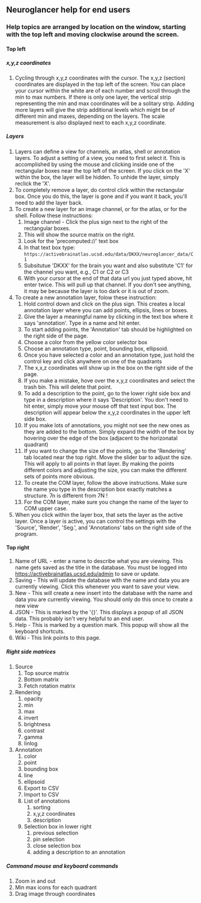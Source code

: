 ## Neuroglancer help for end users
### Help topics are arranged by location on the window, starting with the top left and moving clockwise around the screen.
#### Top left
   
##### x,y,z coordinates
1. Cycling through x,y,z coordinates with the cursor. The x,y,z (section) coordinates are displayed in the top left of the screen.
You can place your cursor within the white are of each number and scroll through the min to max numbers. If there
   is only one layer, the vertical strip representing the min and max coordinates will be a solitary strip. Adding
   more layers will give the strip additional levels which might be of different min and maxes, depending on the layers.
   The scale measurement is also displayed next to each x,y,z coordinate.

##### Layers
1. Layers can define a view for channels, an atlas, shell or annotation layers. To adjust a setting of a view, you need to first select it. This is accomplished by using the mouse and clicking inside one of the rectangular boxes near the top left of the screen. If you click on the 'X' within the box, the layer will be hidden. To unhide the layer, simply reclick the 'X'. 
1. To completely remove a layer, do control click within the rectangular box. Once you do this, the layer is gone and if you want it back, 
you'll need to add the layer back.
1. To create a new layer for an image channel, or for the atlas, or for the shell. Follow these instructions:
    1. Image channel - Click the plus sign next to the right of the rectangular boxes.
    1. This will show the source matrix on the right. 
    1. Look for the 'precomputed://' text box
    1. In that text box type: `https://activebrainatlas.ucsd.edu/data/DKXX/neuroglancer_data/C1`
    1. Subsitutue 'DKXX' for the brain you want and also substitute 'C1' for the channel you want, e.g., C1 or C2 or C3
    1. With your cursor at the end of that data url you just typed above, hit enter twice. This will pull up that channel. If you don't see anything, it may be because the layer is too dark or it is out of zoom.
1. To create a new annotation layer, folow these instruction: 
    1. Hold control down and click on the plus sign. This creates a local annotation layer where you can add points, ellipsis, lines or boxes.
    1. Give the layer a meaningful name by clicking in the text box where it says 'annotation'. Type in a name and hit enter.
    1. To start adding points, the 'Annotation' tab should be highlighted on the right side of the page.
    1. Choose a color from the yellow color selector box
    1. Choose an annotation type, point, bounding box, ellipsoid.
    1. Once you have selected a color and an annotation type, just hold the control key and click anywhere on one of the quadrants
    1. The x,x,z coordinates will show up in the box on the right side of the page.
    1. If you make a mistake, hove over the x,y,z coordinates and select the trash bin. This will delete that point.
    1. To add a description to the point, go to the lower right side box and type in a description where it says 'Description'.
    You don't need to hit enter, simply move your mouse off that text input box. The description will appear below the x,y,z
       coordinates in the upper left side box.
    1. If you make lots of annotations, you might not see the new ones as they are added to the bottom. Simply expand
    the width of the box by hovering over the edge of the box (adjacent to the horizonatal quadrant)
    1. If you want to change the size of the points, go to the 'Rendering' tab located near the top right. Move
    the slider bar to adjust the size. This will apply to all points in that layer. By making the points
       different colors and adjusting the size, you can make the different sets of points more obvious.
    1. To create the COM layer, follow the above instructions. Make sure the name you type in the description box exactly
    matches a structure. 7n is different from 7N !
    1. For the COM layer, make sure you change the name of the layer to COM upper case.   
1. When you click within the layer box, that sets the layer as the active layer. Once a layer is active, you can control the settings with the 'Source', 'Render', 'Seg.', and 'Annotations' tabs on the right side of the program.

#### Top right
1. Name of URL - enter a name to describe what you are viewing. This name gets saved as the title in the database. 
   You must be logged into https://activebrainatlas.ucsd.edu/admin to save or update.
1. Saving - This will update the database with the name and data you are currently viewing. Click this whenever
   you want to save your view.
1. New - This will create a new insert into the database with the name and data you are currently viewing. You should
   only do this once to create a new view
1. JSON - This is marked by the '{}'. This displays a popup of all JSON data. This probably isn't very helpful to an end user.
1. Help - This is marked by a question mark. This popup will show all the keyboard shortcuts.
1. Wiki - This link points to this page.

##### Right side matrices
1. Source
    1. Top source matrix
    1. Bottom matrix
    1. Fetch rotation matrix   
1. Rendering
    1. opacity
    1. min
    1. max
    1. invert
    1. brightness
    1. contrast
    1. gamma
    1. linlog
1. Annotation
    1. color
    1. point
    1. bounding box
    1. line
    1. ellipsoid
    1. Export to CSV
    1. Import to CSV
    1. List of annotations 
       1. sorting
       1. x,y,z coordinates
       1. description
    1. Selection box in lower right
       1. previous selection
       1. pin selection
       1. close selection box   
       1. adding a description to an annotation
       
##### Command mouse and keyboard commands
1. Zoom in and out
1. Min max icons for each quadrant
1. Drag image through coordinates
